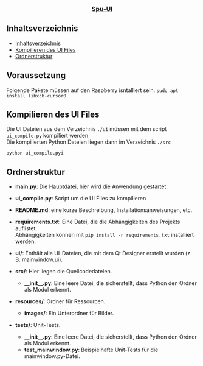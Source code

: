 
<br />
<h3 align="center"><a href="">Spu-UI</a></h3>


<!-- TABLE OF CONTENT> -->
## Inhaltsverzeichnis

- [Inhaltsverzeichnis](#Inhaltsverzeichnis)
- [Kompilieren des UI Files](#Kompilieren)
- [Ordnerstruktur](#Ordnerstruktur)


## Voraussetzung ##
Folgende Pakete müssen auf den Raspberry isntalliert sein.
`sudo apt install libxcb-cursor0`
 
## Kompilieren des UI Files
Die UI Dateien aus dem Verzeichnis `./ui` müssen mit dem script `ui_compile.py` kompiliert werden<br />
Die kompilierten Python Dateien liegen dann im Verzeichnis `./src` <br />

`python ui_compile.pyi`      

## Ordnerstruktur
- **main.py**: Die Hauptdatei, hier wird die Anwendung gestartet.
- **ui_compile.py**:  Script um die UI Files zu kompilieren

- **README.md**: eine kurze Beschreibung, Installationsanweisungen, etc.

- **requirements.txt**: Eine Datei, die die Abhängigkeiten des Projekts auflistet.<br />
  Abhängigkeiten können mit `pip install -r requirements.txt` installiert werden.

- **ui/**: Enthält alle UI-Dateien, die mit dem Qt Designer erstellt wurden (z. B. mainwindow.ui).

- **src/**: Hier liegen die Quellcodedateien.
  - **\_\_init\_\_.py**: Eine leere Datei, die sicherstellt, dass Python den Ordner als Modul erkennt. 

- **resources/**: Ordner für Ressourcen.
  - **images/**: Ein Unterordner für Bilder.

- **tests/**: Unit-Tests.
  - **\_\_init\_\_.py**: Eine leere Datei, die sicherstellt, dass Python den Ordner als Modul erkennt. 
  - **test_mainwindow.py**: Beispielhafte Unit-Tests für die mainwindow.py-Datei.
